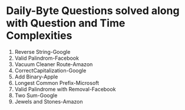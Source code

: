 # Daily-Byte Questions solved along with Question and Time Complexities

1. Reverse String-Google
2. Valid Palindrom-Facebook
3. Vacuum Cleaner Route-Amazon	
4. CorrectCapitalization-Google
5. Add Binary-Apple
6. Longest Common Prefix-Microsoft
7. Valid Palindrome with Removal-Facebook
8. Two Sum-Google
9. Jewels and Stones-Amazon